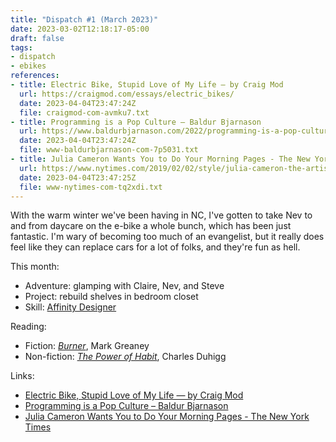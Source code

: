 ```yaml
---
title: "Dispatch #1 (March 2023)"
date: 2023-03-02T12:18:17-05:00
draft: false
tags:
- dispatch
- ebikes
references:
- title: Electric Bike, Stupid Love of My Life — by Craig Mod
  url: https://craigmod.com/essays/electric_bikes/
  date: 2023-04-04T23:47:24Z
  file: craigmod-com-avmku7.txt
- title: Programming is a Pop Culture – Baldur Bjarnason
  url: https://www.baldurbjarnason.com/2022/programming-is-a-pop-culture/
  date: 2023-04-04T23:47:24Z
  file: www-baldurbjarnason-com-7p5031.txt
- title: Julia Cameron Wants You to Do Your Morning Pages - The New York Times
  url: https://www.nytimes.com/2019/02/02/style/julia-cameron-the-artists-way.html
  date: 2023-04-04T23:47:25Z
  file: www-nytimes-com-tq2xdi.txt
---
```


With the warm winter we've been having in NC, I've gotten to take Nev to and from daycare on the e-bike a whole bunch, which has been just fantastic. I'm wary of becoming too much of an evangelist, but it really does feel like they can replace cars for a lot of folks, and they're fun as hell.

<!--more-->

This month:

* Adventure: glamping with Claire, Nev, and Steve
* Project: rebuild shelves in bedroom closet
* Skill: [Affinity Designer](https://affinity.serif.com/en-us/designer/)

Reading:

* Fiction: [_Burner_](https://bookshop.org/p/books/burner-mark-greaney/18519742), Mark Greaney
* Non-fiction: [_The Power of Habit_](https://bookshop.org/p/books/the-power-of-habit-why-we-do-what-we-do-in-life-and-business-charles-duhigg/7843601), Charles Duhigg

Links:

* [Electric Bike, Stupid Love of My Life — by Craig Mod][1]
* [Programming is a Pop Culture – Baldur Bjarnason][2]
* [Julia Cameron Wants You to Do Your Morning Pages - The New York Times][3]

[1]: https://craigmod.com/essays/electric_bikes/
[2]: https://www.baldurbjarnason.com/2022/programming-is-a-pop-culture/
[3]: https://www.nytimes.com/2019/02/02/style/julia-cameron-the-artists-way.html
